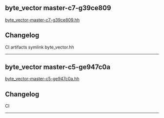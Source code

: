 ## byte_vector master-c7-g39ce809
[byte_vector-master-c7-g39ce809.hh](byte_vector-master-c7-g39ce809.hh)  

## Changelog
CI artifacts symlink byte_vector.hh

---

## byte_vector master-c5-ge947c0a
[byte_vector-master-c5-ge947c0a.hh](byte_vector-master-c5-ge947c0a.hh)  

## Changelog
CI

---

